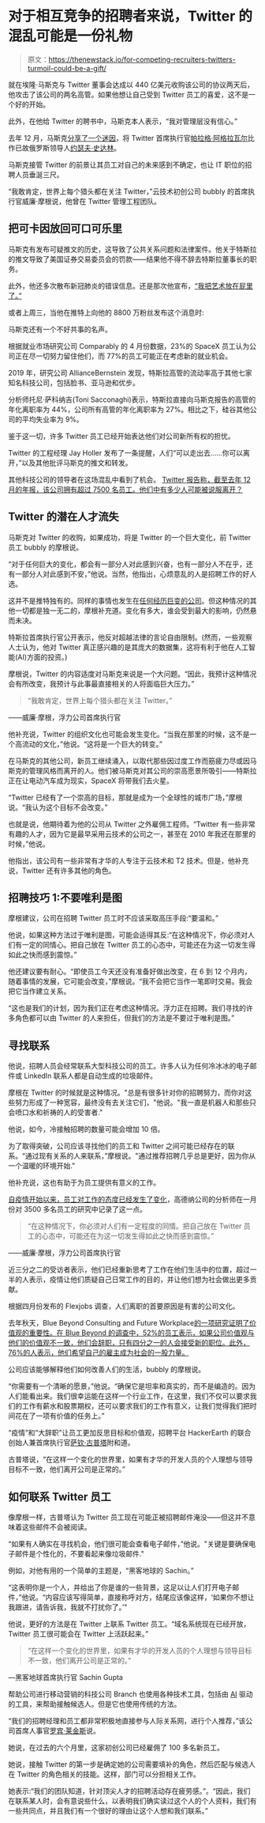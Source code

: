 # 对于相互竞争的招聘者来说，Twitter 的混乱可能是一份礼物

> 原文：<https://thenewstack.io/for-competing-recruiters-twitters-turmoil-could-be-a-gift/>

就在埃隆·马斯克与 Twitter 董事会达成以 440 亿美元收购该公司的协议两天后，他攻击了该公司的两名高管。如果他想让自己受到 Twitter 员工的喜爱，这不是一个好的开始。

此外，在他给 Twitter 的聘书中，马斯克本人表示，“我对管理层没有信心。”

去年 12 月，马斯克[分享了一个迷因](https://twitter.com/elonmusk/status/1466074646240014340)，将 Twitter 首席执行官[帕拉格·阿格拉瓦尔](https://twitter.com/paraga)比作已故俄罗斯领导人[约瑟夫·史达林](https://en.wikipedia.org/wiki/Joseph_Stalin)。

马斯克接管 Twitter 的前景让其员工对自己的未来感到不确定，也让 IT 职位的招聘人员垂涎三尺。

“我敢肯定，世界上每个猎头都在关注 Twitter，”云技术初创公司 bubbly 的首席执行官威廉·摩根说，他曾在 Twitter 管理工程团队。

## 把可卡因放回可口可乐里

马斯克有发布可疑推文的历史，这导致了公共关系问题和法律案件。他关于特斯拉的推文导致了美国证券交易委员会的罚款——结果他不得不辞去特斯拉董事长的职务。

此外，他还多次散布新冠肺炎的错误信息。还是那次他宣布，[“我把艺术放在屁里了。”](https://twitter.com/elonmusk/status/1215212801876090880)

或者上周三，当他在推特上向他的 8800 万粉丝发布这个消息时:

马斯克还有一个不好共事的名声。

根据就业市场研究公司 Comparably 的 4 月份数据，23%的 SpaceX 员工认为公司正在尽一切努力留住他们，而 77%的员工可能正在考虑新的就业机会。

2019 年，研究公司 AllianceBernstein 发现，特斯拉高管的流动率高于其他七家知名科技公司，包括脸书、亚马逊和优步。

分析师托尼·萨科纳吉(Toni Sacconaghi)表示，特斯拉直接向马斯克报告的高管的年化离职率为 44%，公司所有高管的年化离职率为 27%。相比之下，硅谷其他公司的平均失业率为 9%。

鉴于这一切，许多 Twitter 员工已经开始表达他们对公司新所有权的担忧。

Twitter 的工程经理 Jay Holler 发布了一条提醒，人们“可以走出去……你可以离开，”以及其他批评马斯克的推文和转发。

其他科技公司的领导者在这场混乱中看到了机会。 [Twitter 报告称，截至去年 12 月的年报，该公司拥有超过 7500 名员工。他们中有多少人可能被说服离开？](https://s22.q4cdn.com/826641620/files/doc_financials/2021/ar/FiscalYR2021_Twitter_Annual_-Report.pdf)

## Twitter 的潜在人才流失

马斯克对 Twitter 的收购，如果成功，将是 Twitter 的一个巨大变化，前 Twitter 员工 bubbly 的摩根说。

“对于任何巨大的变化，都会有一部分人对此感到兴奋，也有一部分人不在乎，还有一部分人对此感到不安，”他说。当然，他指出，心烦意乱的人是招聘工作的好人选。

这并不是推特独有的。同样的事情也发生在[任何经历巨变的公司](https://www.theverge.com/2021/4/27/22406673/basecamp-political-speech-policy-controversy)。但这种情况的其他一切都是独一无二的，摩根补充道。变化有多大，谁会受到最大的影响，仍然悬而未决。

特斯拉首席执行官公开表示，他反对超越法律的言论自由限制。(然而，一些观察人士认为，他对 Twitter 真正感兴趣的是其庞大的数据集，这将有利于他在人工智能(AI)方面的投资。)

摩根说，Twitter 的内容适度对马斯克来说是一个大问题。“因此，我预计这种情况会有所改变，我预计与此事最直接相关的人将面临巨大压力。”

> “我敢肯定，世界上每个猎头都在关注 Twitter。”

——威廉·摩根，浮力公司首席执行官

他补充说，Twitter 的组织文化也可能会发生变化。“当我在那里的时候，这不是一个高流动的文化，”他说。“这将是一个巨大的转变。”

在马斯克的其他公司，新员工继续涌入，以取代那些因过度工作而筋疲力尽或因马斯克的管理风格而离开的人。他们被马斯克对其公司的崇高愿景所吸引——特斯拉正在让电动汽车成为现实，SpaceX 将带我们去火星。

“Twitter 已经有了一个崇高的目标，那就是成为一个全球性的城市广场，”摩根说。“我认为这个目标不会改变。”

也就是说，他期待着为他的公司从 Twitter 之外雇佣工程师。“Twitter 有一些非常有趣的人才，因为它是最早采用云技术的公司之一，甚至在 2010 年我还在那里的时候，”他说。

他指出，该公司有一些非常有才华的人专注于云技术和 T2 技术。但是，他补充说，Twitter 还有许多其他的角色。

## 招聘技巧 1:不要唯利是图

摩根建议，公司在招聘 Twitter 员工时不应该采取高压手段:“要温和。”

他说，如果这种方法过于唯利是图，可能会适得其反:“在这种情况下，你必须对人们有一定的同情心。把自己放在 Twitter 员工的心态中，可能还在为这一切发生得如此之快而感到震惊。”

他还建议要有耐心。“即使员工今天还没有准备好做出改变，在 6 到 12 个月内，随着事情的发展，它可能会改变，”摩根说。“我不会把它当作一笔即时交易。我会把它当作建立关系。

“这也是我们的计划，因为我们正在考虑这种情况。浮力正在招聘。我们寻找的许多角色都可以由 Twitter 的人来担任，但我们的方法是不要过于唯利是图。”

## 寻找联系

他说，招聘人员会经常联系大型科技公司的员工。许多人认为任何冷冰冰的电子邮件或 LinkedIn 联系人都是自动生成的垃圾邮件。

摩根在 Twitter 的时候就是这种情况。"总是有很多针对你的招聘努力，而你对这些努力形成了一种宽容，最终没有去关注它们，"他说。"我一直是机器人和那些只会喷口水和祈祷的人的受害者."

他说，如今，冷接触招聘的数量可能会增加 10 倍。

为了取得突破，公司应该寻找他们的员工和 Twitter 之间可能已经存在的联系。“通过现有关系的人来联系，”摩根说。"通过推荐招聘几乎总是更好，因为你从一个温暖的环境开始."

他补充说，这也有助于为员工提供有意义的工作。

[自疫情开始以来，员工对工作的态度已经发生了变化](https://www.gartner.com/en/articles/employees-seek-personal-value-and-purpose-at-work-be-prepared-to-deliver)，高德纳公司的分析师在一月份对 3500 多名员工的研究中记录了这一点。

> “在这种情况下，你必须对人们有一定程度的同情。把自己放在 Twitter 员工的心态中，可能还在为这一切发生得如此之快而感到震惊。”

——威廉·摩根，浮力公司首席执行官

近三分之二的受访者表示，他们已经重新思考了工作在他们生活中的位置，超过一半的人表示，疫情让他们质疑自己日常工作的目的，并让他们想为社会做出更多贡献。

根据四月份发布的 Flexjobs 调查，人们离职的首要原因是有害的公司文化。

去年秋天，Blue Beyond Consulting and Future Workplace[的一项研究证明了价值观的重要性。在 Blue Beyond 的调查中，52%的员工表示，如果公司价值观与他们的价值观不一致，他们会辞职，只有四分之一的人会接受新的职位。此外，76%的人表示，他们希望自己的雇主成为社会的一股力量。](https://www.bluebeyondconsulting.com/closing-the-employee-expectations-gap-the-undeniable-and-promising-new-mandate-for-business/)

公司应该能够解释他们如何改善人们的生活，bubbly 的摩根说。

“你需要有一个清晰的愿景，”他说。“确保它是坦率和真实的，而不是编造的。因为人们能看出来。我们很幸运能在这样一个行业工作，在这里，我们不仅可以要求我们的工作有薪水和股票期权，还可以要求我们的工作有意义，让我们觉得我们把时间花在了一项有价值的任务上。”

“疫情”和“大辞职”让员工更加反思目标和价值观，招聘平台 HackerEarth 的联合创始人兼首席执行官[萨钦·古普塔](https://www.linkedin.com/in/sachingupta006/)附和道。

古普塔说，“在这样一个变化的世界里，如果有才华的开发人员的个人理想与领导目标不一致，他们离开公司是正常的。”

## 如何联系 Twitter 员工

像摩根一样，古普塔认为 Twitter 员工现在可能正被招聘邮件淹没——但这并不意味着这些邮件不会被阅读。

“如果有人确实在寻找机会，他们很可能会查看电子邮件，”他说。"关键是要确保电子邮件是个性化的，不要看起来像垃圾邮件."

例如，对他有用的一个简单的主题是，“黑客地球的 Sachin。”

“这表明你是一个人，并给出了你是谁的一些背景，这足以让人们打开电子邮件，”他说。“内容应该写得简单，直接称呼对方，结尾应该像这样，‘如果你不想让我跟进，请告诉我，我就不打扰你了。’"

他说，更好的方法是在 Twitter 上联系 Twitter 员工。“域名系统现在已经开放，Twitter 员工很可能会在 Twitter 上活跃起来。”

> “在这样一个变化的世界里，如果有才华的开发人员的个人理想与领导目标不一致，他们离开公司是正常的。”

—黑客地球首席执行官 Sachin Gupta

帮助公司进行移动营销的科技公司 Branch 也使用各种技术工具，包括由 [AI](https://thenewstack.io/category/machine-learning/) 驱动的工具，来帮助接触候选人。但是它也使用传统的方法。

“我们的招聘经理和员工都非常积极地直接参与人际关系网，进行个人推荐，”该公司首席人事官[罗宾·莱金斯](https://www.linkedin.com/in/robin-lykins-9360342/)说。

她说，在过去的六个月里，这家初创公司已经雇佣了 100 多名新员工。

她说，接触 Twitter 的第一步是确定她的公司需要填补的角色，然后匹配与候选人在 Twitter 的角色相关的技能。这样，部门可以分担相关工作。

她表示:“我们的团队知道，针对顶尖人才的招聘活动存在疲劳感。”。“因此，我们在联系某人时，会有意说些什么，以表明我们确实读过这个人的个人资料，我们有一些共同点，并且我们有一个很好的理由让这个人想和我们联系。”

<svg xmlns:xlink="http://www.w3.org/1999/xlink" viewBox="0 0 68 31" version="1.1"><title>Group</title> <desc>Created with Sketch.</desc></svg>